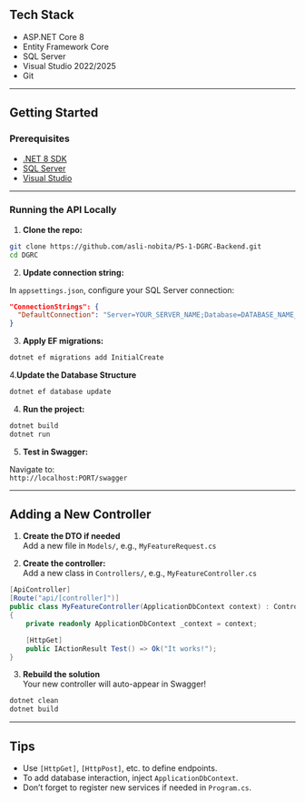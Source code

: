 ﻿
##  Tech Stack

- ASP.NET Core 8
- Entity Framework Core
- SQL Server
- Visual Studio 2022/2025
- Git

---

##  Getting Started

###  Prerequisites

- [.NET 8 SDK](https://dotnet.microsoft.com/en-us/download/dotnet/8.0)
- [SQL Server](https://www.microsoft.com/en-us/sql-server)
- [Visual Studio](https://visualstudio.microsoft.com/)

---

###  Running the API Locally

1. **Clone the repo:**

```bash
git clone https://github.com/asli-nobita/PS-1-DGRC-Backend.git
cd DGRC
```

2. **Update connection string:**

In `appsettings.json`, configure your SQL Server connection:

```json
"ConnectionStrings": {
  "DefaultConnection": "Server=YOUR_SERVER_NAME;Database=DATABASE_NAME_;Trusted_Connection=True;TrustServerCertificate=True;"
}
```

3. **Apply EF migrations:**

```bash
dotnet ef migrations add InitialCreate

```
4.**Update the Database Structure**
```bash
dotnet ef database update
```

4. **Run the project:**

```bash 
dotnet build  
dotnet run
```

5. **Test in Swagger:**

Navigate to:  
`http://localhost:PORT/swagger`

---


##  Adding a New Controller

1. **Create the DTO if needed**  
   Add a new file in `Models/`, e.g., `MyFeatureRequest.cs`

2. **Create the controller:**  
   Add a new class in `Controllers/`, e.g., `MyFeatureController.cs`

```csharp
[ApiController]
[Route("api/[controller]")]
public class MyFeatureController(ApplicationDbContext context) : ControllerBase
{
    private readonly ApplicationDbContext _context = context;

    [HttpGet]
    public IActionResult Test() => Ok("It works!");
}
```

3. **Rebuild the solution**  
   Your new controller will auto-appear in Swagger!
```bash
dotnet clean
dotnet build

```

---

##  Tips

- Use `[HttpGet]`, `[HttpPost]`, etc. to define endpoints.
- To add database interaction, inject `ApplicationDbContext`.
- Don’t forget to register new services if needed in `Program.cs`.



